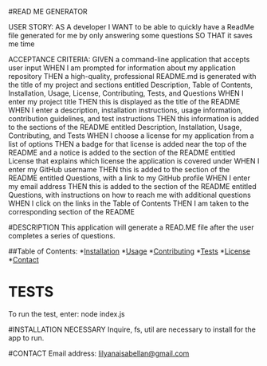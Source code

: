 #READ ME GENERATOR

USER STORY:
AS A developer
I WANT to be able to quickly have a ReadMe file generated for me by only answering some questions
SO THAT it saves me time 

ACCEPTANCE CRITERIA:
GIVEN a command-line application that accepts user input
WHEN I am prompted for information about my application repository
THEN a high-quality, professional README.md is generated with the title of my project and sections entitled Description, Table of Contents, Installation, Usage, License, Contributing, Tests, and Questions
WHEN I enter my project title
THEN this is displayed as the title of the README
WHEN I enter a description, installation instructions, usage information, contribution guidelines, and test instructions
THEN this information is added to the sections of the README entitled Description, Installation, Usage, Contributing, and Tests
WHEN I choose a license for my application from a list of options
THEN a badge for that license is added near the top of the README and a notice is added to the section of the README entitled License that explains which license the application is covered under
WHEN I enter my GitHub username
THEN this is added to the section of the README entitled Questions, with a link to my GitHub profile
WHEN I enter my email address
THEN this is added to the section of the README entitled Questions, with instructions on how to reach me with additional questions
WHEN I click on the links in the Table of Contents
THEN I am taken to the corresponding section of the README



#DESCRIPTION
This application will generate a READ.ME file after the user completes a series of questions.

##Table of Contents:
  *[Installation](#installation)
  *[Usage](#usage)
  *[Contributing](#contributing)
  *[Tests](#tests)
  *[License](#license)
  *[Contact](#contact)



# TESTS
To run the test, enter: node index.js


#INSTALLATION NECESSARY
Inquire, fs, util are necessary to install for the app to run.

#CONTACT
Email address: lilyanaisabellan@gmail.com
